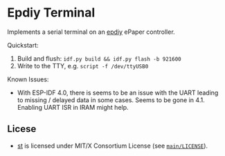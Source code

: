 Epdiy Terminal
===============

Implements a serial terminal on an [epdiy](https://github.com/vroland/epdiy) ePaper controller.

Quickstart:

1. Build and flush: `idf.py build && idf.py flash -b 921600`
2. Write to the TTY, e.g. `script -f /dev/ttyUSB0`

Known Issues:

- With ESP-IDF 4.0, there is seems to be an issue with the UART 
  leading to missing / delayed data in some cases.
  Seems to be gone in 4.1. Enabling UART ISR in IRAM might help.


## Licese
- [st](https://st.suckless.org/) is licensed under MIT/X Consortium License (see [`main/LICENSE`](./main/LICENSE)).
